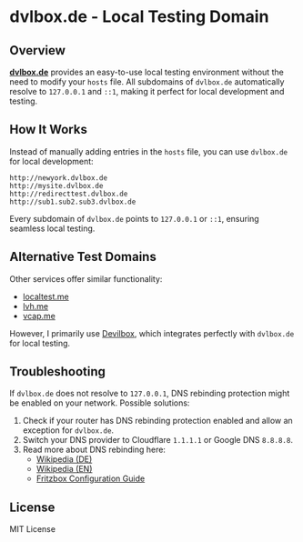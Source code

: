 # dvlbox.de - Local Testing Domain

## Overview
**[dvlbox.de](http://dvlbox.de/)** provides an easy-to-use local testing environment without the need to modify your `hosts` file. All subdomains of `dvlbox.de` automatically resolve to `127.0.0.1` and `::1`, making it perfect for local development and testing.

## How It Works
Instead of manually adding entries in the `hosts` file, you can use `dvlbox.de` for local development:

```
http://newyork.dvlbox.de
http://mysite.dvlbox.de
http://redirecttest.dvlbox.de
http://sub1.sub2.sub3.dvlbox.de
```

Every subdomain of `dvlbox.de` points to `127.0.0.1` or `::1`, ensuring seamless local testing.

## Alternative Test Domains
Other services offer similar functionality:
- [localtest.me](http://localtest.me/)
- [lvh.me](http://lvh.me/)
- [vcap.me](http://vcap.me/)

However, I primarily use [Devilbox](https://github.com/cytopia/devilbox), which integrates perfectly with `dvlbox.de` for local testing.

## Troubleshooting
If `dvlbox.de` does not resolve to `127.0.0.1`, DNS rebinding protection might be enabled on your network. Possible solutions:

1. Check if your router has DNS rebinding protection enabled and allow an exception for `dvlbox.de`.
2. Switch your DNS provider to Cloudflare `1.1.1.1` or Google DNS `8.8.8.8`.
3. Read more about DNS rebinding here:
    - [Wikipedia (DE)](https://de.wikipedia.org/wiki/DNS_Rebinding)
    - [Wikipedia (EN)](https://en.wikipedia.org/wiki/DNS_rebinding)
    - [Fritzbox Configuration Guide](https://avm.de/service/wissensdatenbank/dok/FRITZ-Box-7390/663_DNS-Auflosung-privater-IP-Adressen-nicht-moglich/)

## License
MIT License

